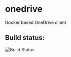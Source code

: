 # onedrive
Docker based OneDrive client

## Build status: 
![Build Status](https://travis-ci.com/cyberatz/onedrive.svg?branch=master&status=started)
